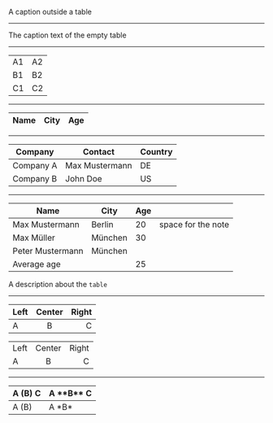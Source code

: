 A caption outside a table

* * *

The caption text of the empty table

* * *

|    |    |
|----|----|
| A1 | A2 |
| B1 | B2 |
| C1 | C2 |

* * *

| Name | City | Age |
|------|------|-----|

* * *

| Company   | Contact        | Country |
|-----------|----------------|---------|
| Company A | Max Mustermann | DE      |
| Company B | John Doe       | US      |

* * *

| Name             | City    | Age |                    |
|------------------|---------|-----|--------------------|
| Max Mustermann   | Berlin  | 20  | space for the note |
| Max Müller       | München | 30  |                    |
| Peter Mustermann | München |     |                    |
| Average age      |         | 25  |                    |

A description about the `table`

* * *

| Left | Center | Right |
|:-----|:------:|------:|
| A    | B      | C     |

|      |        |       |
|:-----|:------:|------:|
| Left | Center | Right |
| A    | B      | C     |

* * *

| A (B) C | A \*\*B\** C |
|---------|--------------|
| A (B)   | A \*B*       |